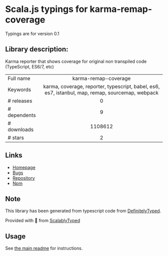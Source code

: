 
# Scala.js typings for karma-remap-coverage

Typings are for version 0.1

## Library description:
Karma reporter that shows coverage for original non transpiled code (TypeScript, ES6/7, etc)

|                    |                 |
| ------------------ | :-------------: |
| Full name          | karma-remap-coverage |
| Keywords           | karma, coverage, reporter, typescript, babel, es6, es7, istanbul, map, remap, sourcemap, webpack |
| # releases         | 0 |
| # dependents       | 9 |
| # downloads        | 1108612 |
| # stars            | 2 |

## Links
- [Homepage](https://github.com/sshev/karma-remap-coverage#readme)
- [Bugs](https://github.com/sshev/karma-remap-coverage/issues)
- [Repository](https://github.com/sshev/karma-remap-coverage)
- [Npm](https://www.npmjs.com/package/karma-remap-coverage)
    


## Note
This library has been generated from typescript code from [DefinitelyTyped](https://definitelytyped.org).

Provided with :purple_heart: from [ScalablyTyped](https://github.com/oyvindberg/ScalablyTyped)

## Usage
See [the main readme](../../readme.md) for instructions.


